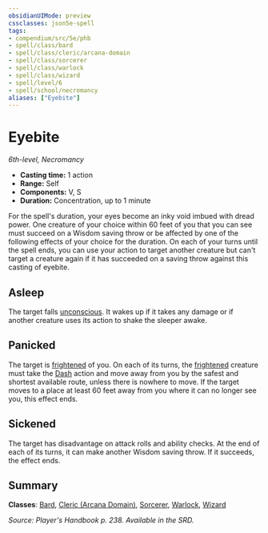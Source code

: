 ```yaml
---
obsidianUIMode: preview
cssclasses: json5e-spell
tags:
- compendium/src/5e/phb
- spell/class/bard
- spell/class/cleric/arcana-domain
- spell/class/sorcerer
- spell/class/warlock
- spell/class/wizard
- spell/level/6
- spell/school/necromancy
aliases: ["Eyebite"]
---
```

# Eyebite
*6th-level, Necromancy*  

- **Casting time:** 1 action
- **Range:** Self
- **Components:** V, S
- **Duration:** Concentration, up to 1 minute

For the spell's duration, your eyes become an inky void imbued with dread power. One creature of your choice within 60 feet of you that you can see must succeed on a Wisdom saving throw or be affected by one of the following effects of your choice for the duration. On each of your turns until the spell ends, you can use your action to target another creature but can't target a creature again if it has succeeded on a saving throw against this casting of eyebite.

## Asleep

The target falls [unconscious](rules/conditions.md#unconscious). It wakes up if it takes any damage or if another creature uses its action to shake the sleeper awake.

## Panicked

The target is [frightened](rules/conditions.md#frightened) of you. On each of its turns, the [frightened](rules/conditions.md#frightened) creature must take the [Dash](rules/actions.md#Dash) action and move away from you by the safest and shortest available route, unless there is nowhere to move. If the target moves to a place at least 60 feet away from you where it can no longer see you, this effect ends.

## Sickened

The target has disadvantage on attack rolls and ability checks. At the end of each of its turns, it can make another Wisdom saving throw. If it succeeds, the effect ends.

## Summary

**Classes**: [Bard](compendium/classes/bard.md), [Cleric (Arcana Domain)](compendium/classes/cleric-arcana-domain-scag.md), [Sorcerer](compendium/classes/sorcerer.md), [Warlock](compendium/classes/warlock.md), [Wizard](compendium/classes/wizard.md)

*Source: Player's Handbook p. 238. Available in the SRD.*